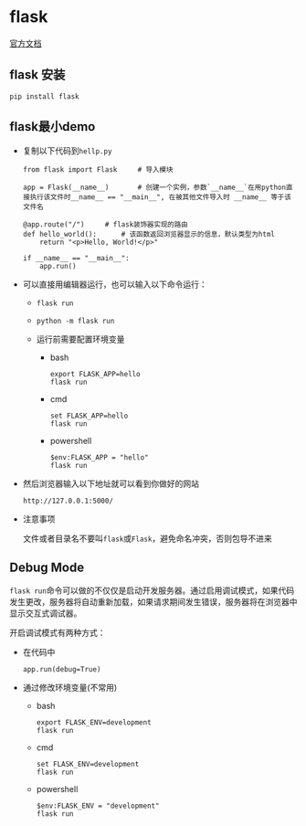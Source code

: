 # flask
[官方文档](https://flask.palletsprojects.com/en/2.0.x/quickstart/#a-minimal-application)


## flask 安装

```
pip install flask
```


## flask最小demo

- 复制以下代码到`hellp.py`

	```
	from flask import Flask		# 导入模块

	app = Flask(__name__)		# 创建一个实例，参数`__name__`在用python直接执行该文件时__name__ == "__main__", 在被其他文件导入时 __name__ 等于该文件名

	@app.route("/")		# flask装饰器实现的路由
	def hello_world():		# 该函数返回浏览器显示的信息，默认类型为html
		return "<p>Hello, World!</p>"

	if __name__ == "__main__":
		app.run()
	```

- 可以直接用编辑器运行，也可以输入以下命令运行：

	- `flask run`
	- `python -m flask run`
	- 运行前需要配置环境变量

		- bash
			```
			export FLASK_APP=hello
			flask run
			```
		- cmd
			```
			set FLASK_APP=hello
			flask run
			```
		- powershell
			```
			$env:FLASK_APP = "hello"
			flask run
			```

- 然后浏览器输入以下地址就可以看到你做好的网站
	```
	http://127.0.0.1:5000/
	```

- 注意事项

	文件或者目录名不要叫`flask`或`Flask`，避免命名冲突，否则包导不进来

## Debug Mode

`flask run`命令可以做的不仅仅是启动开发服务器。通过启用调试模式，如果代码发生更改，服务器将自动重新加载，如果请求期间发生错误，服务器将在浏览器中显示交互式调试器。

开启调试模式有两种方式：
- 在代码中
	```
	app.run(debug=True)
	```
- 通过修改环境变量(不常用)

	- bash
		```
		export FLASK_ENV=development
		flask run
		```
	- cmd
		```
		set FLASK_ENV=development
		flask run
		```
	- powershell
		```
		$env:FLASK_ENV = "development"
		flask run
		```
